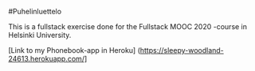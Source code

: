 #Puhelinluettelo

This is a fullstack exercise done for the Fullstack MOOC 2020 -course in Helsinki University.

[Link to my Phonebook-app in Heroku] (https://sleepy-woodland-24613.herokuapp.com/]